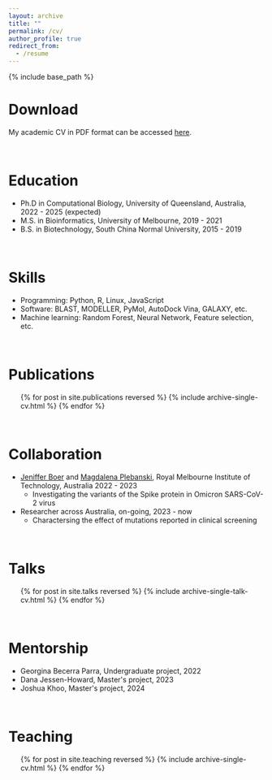 ```yaml
---
layout: archive
title: ""
permalink: /cv/
author_profile: true
redirect_from:
  - /resume
---
```


{% include base_path %}

Download
======
My academic CV in PDF format can be accessed <a href="/files/CV-Qisheng_Pan.pdf" target="_blank">here</a>.

<br>

Education
======
* Ph.D in Computational Biology, University of Queensland, Australia, 2022 - 2025 (expected)
* M.S. in Bioinformatics, University of Melbourne, 2019 - 2021
* B.S. in Biotechnology, South China Normal University, 2015 - 2019

<br>

Skills
======
* Programming: Python, R, Linux, JavaScript
* Software: BLAST, MODELLER, PyMol, AutoDock Vina, GALAXY, etc.
* Machine learning: Random Forest, Neural Network, Feature selection, etc. 

<br>

Publications
======
  <ul>{% for post in site.publications reversed %}
    {% include archive-single-cv.html %}
  {% endfor %}</ul>

<br>

Collaboration
======
* <a href="https://www.rmit.edu.au/contact/staff-contacts/academic-staff/b/boer-dr-jennifer" target="_blank">Jeniffer Boer</a> and <a href="https://www.rmit.edu.au/contact/staff-contacts/academic-staff/p/plebanski-magdalena" target="_blank">Magdalena Plebanski</a>, Royal Melbourne Institute of Technology, Australia 2022 - 2023 
  * Investigating the variants of the Spike protein in Omicron SARS-CoV-2 virus 
* Researcher across Australia, on-going, 2023 - now
  * Charactersing the effect of mutations reported in clinical screening

<br>

Talks
======
  <ul>{% for post in site.talks reversed %}
    {% include archive-single-talk-cv.html  %}
  {% endfor %}</ul>

<br>

Mentorship
======
* Georgina Becerra Parra, Undergraduate project, 2022
* Dana Jessen-Howard, Master's project, 2023
* Joshua Khoo, Master's project, 2024

<br>

Teaching
======
  <ul>{% for post in site.teaching reversed %}
    {% include archive-single-cv.html %}
  {% endfor %}</ul>


